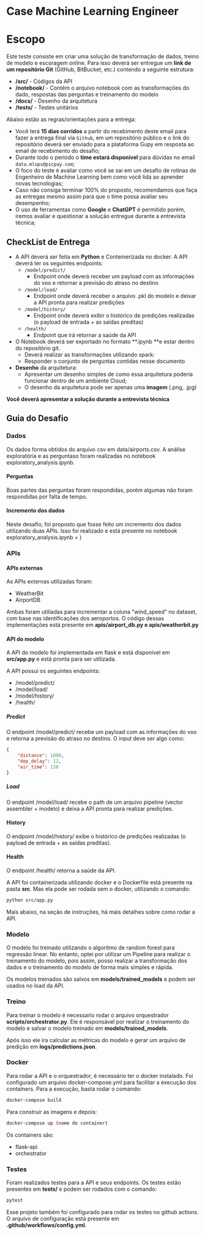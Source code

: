 # Case Machine Learning Engineer


# Escopo

Este teste consiste em criar uma solução de transformação de dados, treino de modelo e escoragem online. Para isso deverá ser entregue um **link de um repositório Git** (GitHub, BitBucket, etc.) contendo a seguinte estrutura:



* **/src/** - Códigos da API
* **/notebook/** - Contém o arquivo notebook com as transformações do dado, respostas das perguntas e treinamento do modelo
* **/docs/** - Desenho da arquitetura
* **/tests/** - Testes unitários

Abaixo estão as regras/orientações para a entrega:



* Você terá **15 dias corridos** a partir do recebimento deste email para fazer a entrega final via `Github`, em um repositório público e o link do repositório deverá ser enviado para a plataforma Gupy em resposta ao email de recebimento do desafio;
* Durante todo o período o **time estará disponível** para dúvidas no email `data.mlops@picpay.com`;
* O foco do teste é avaliar como você se sai em um desafio de rotinas de Engenheiro de Machine Learning bem como você lida ao aprender novas tecnologias;
* Caso não consiga terminar 100% do proposto, recomendamos que faça as entregas mesmo assim para que o time possa avaliar seu desempenho;
* O uso de ferramentas como **Google** e **ChatGPT** é permitido porém, iremos avaliar e questionar a solução entregue durante a entrevista técnica;


## CheckList de Entrega



* A API deverá ser feita em **Python** e Conteinerizada no docker. A API deverá ter os seguintes endpoints:
    * `/model/predict/`
        * Endpoint onde deverá receber um payload com as informações do voo e retornar a previsão do atraso no destino
    * `/model/load/`
        * Endpoint onde deverá receber o arquivo .pkl do modelo e deixar a API pronta para realizar predições
    * `/model/history/`
        * Endpoint onde deverá exibir o histórico de predições realizadas (o payload de entrada + as saídas preditas)
    * `/health/`
        * Endpoint que irá retornar a saúde da API
* O Notebook deverá ser exportado no formato **.ipynb **e estar dentro do repositório git.
    * Deverá realizar as transformações utilizando spark:
    * Responder o conjunto de perguntas contidas nesse documento
* **Desenho** da arquitetura:
    * Apresentar um desenho simples de como essa arquitetura poderia funcionar dentro de um ambiente Cloud;
    * O desenho da arquitetura pode ser apenas uma **imagem** (.png, .jpg)

**Você deverá apresentar a solução durante a entrevista técnica**

## Guia do Desafio

### Dados

Os dados forma obtidos do arquivo csv em data/airports.csv.
A análise exploratória e as perguntaso foram realizadas no notebook exploratory_analysis.ipynb.

#### Perguntas
Boas partes das perguntas foram respondidas, porém algumas não foram respondidas por falta de tempo. 

#### Incremento dos dados
Neste desafio, foi proposto que fosse feito um incremento dos dados utilizando duas APIs.
Isso foi realizado e está presente no notebook exploratory_analysis.ipynb = )

### APIs
#### APIs externas
As APIs externas utilizadas foram:
- WeatherBit 
- AirportDB

Ambas foram utiliadas para incrementar a coluna "wind_speed" no dataset, com base nas identificações dos aeroportos. 
O código dessas implementações está presente em __apis/airport_db.py e apis/weatherbit.py__

#### API do modelo
A API do modelo foi implementada em flask e está disponível em __src/app.py__ e está pronta para ser utilizada.

A API possui os seguintes endpoints:
- /model/predict/
- /model/load/
- /model/history/
- /health/

##### Predict
O endpoint /model/predict/ recebe um payload com as informações do voo e retorna a previsão do atraso no destino.
O input deve ser algo como:
```json
{
    "distance": 1000,
    "dep_delay": 12,
    "air_time": 120
}
```

##### Load
O endpoint /model/load/ recebe o path de um arquivo pipeline (vector assembler + modelo) e deixa a API pronta para realizar predições.

#### History
O endpoint /model/history/ exibe o histórico de predições realizadas (o payload de entrada + as saídas preditas).

#### Health
O endpoint /health/ retorna a saúde da API.


A API foi containerizada utilizando docker e o Dockerfile está presente na pasta __src__.
Mas ela pode ser rodada sem o docker, utilizando o comando:
```bash
python src/app.py
```
Mais abaixo, na seção de instruções, há mais detalhes sobre como rodar a API.

### Modelo
O modelo foi treinado utilizando o algoritmo de random forest para regressão linear.
No entanto, optei por utilizar um Pipeline para realizar o treinamento do modelo, pois assim, posso realizar a transformação dos dados e o treinamento do modelo de forma mais simples e rápida.

Os modelos treinados são salvos em __models/trained_models__ e podem ser usados no load da API.

### Treino

Para treinar o modelo é necessario rodar o arquivo orquestrador __scripts/orchestrator.py__.
Ele é responsável por realizar o treinamento do modelo e salvar o modelo treinado em __models/trained_models__.

Após isso ele ira calcular as métricas do modelo e gerar um arquivo de predição em __logs/predictions.json__.

### Docker

Para rodar a API e o orquestrador, é necessário ter o docker instalado.
Foi configurado um arquivo docker-compose.yml para facilitar a execução dos containers.
Para a execução, basta rodar o comando:
```bash
docker-compose build
```
Para construir as imagens e depois:
```bash
docker-compose up (nome do container)
```
Os containers são:
- flask-api
- orchestrator

### Testes

Foram realizados testes para a API e seus endpoints.
Os testes estão presentes em __tests/__ e podem ser rodados com o comando:
```bash
pytest
```
Esse projeto também foi configurado para rodar os testes no github actions.
O arquivo de configuração está presente em __.github/workflows/config.yml__.
